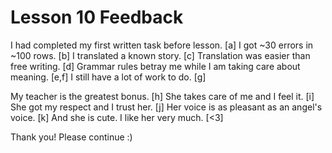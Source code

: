 # Lesson 10 Feedback

I had completed my first written task before lesson. [a]
I got ~30 errors in ~100 rows. [b]
I translated a known story. [c]
Translation was easier than free writing. [d]
Grammar rules betray me while I am taking care about meaning. [e,f]
I still have a lot of work to do. [g]

My teacher is the greatest bonus. [h]
She takes care of me and I feel it. [i]
She got my respect and I trust her. [j]
Her voice is as pleasant as an angel's voice. [k]
And she is cute. I like her very much. [<3]

Thank you!
Please continue :)

